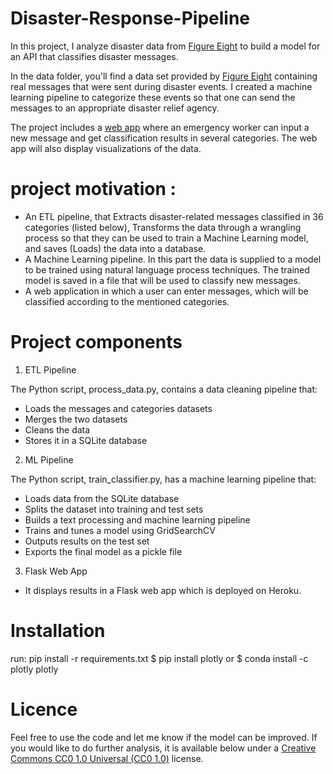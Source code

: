 # Disaster-Response-Pipeline
 
 In this project, I analyze disaster data from [Figure Eight](https://www.figure-eight.com/) to build a model for an API that classifies disaster messages.

In the data folder, you'll find a data set provided by [Figure Eight](https://www.figure-eight.com/) containing real messages that were sent during disaster events. I created a machine learning pipeline to categorize these events so that one can send the messages to an appropriate disaster relief agency.

The project includes a [web app](https://my-app-disaster.herokuapp.com) where an emergency worker can input a new message and get classification results in several categories. The web app will also display visualizations of the data. 

# project motivation :

* An ETL pipeline, that Extracts disaster-related messages classified in 36 categories (listed below), Transforms the data through a wrangling process so that they can be used to train a Machine Learning model, and saves (Loads) the data into a database.
* A Machine Learning pipeline. In this part the data is supplied to a model to be trained using natural language process techniques. The trained model is saved in a file that will be used to classify new messages.
* A web application in which a user can enter messages, which will be classified according to the mentioned categories.

# Project components

1. ETL Pipeline

The Python script, process_data.py, contains a data cleaning pipeline that:

- Loads the messages and categories datasets
- Merges the two datasets
- Cleans the data
- Stores it in a SQLite database

2. ML Pipeline

The Python script, train_classifier.py, has a machine learning pipeline that:

- Loads data from the SQLite database
- Splits the dataset into training and test sets
- Builds a text processing and machine learning pipeline
- Trains and tunes a model using GridSearchCV
- Outputs results on the test set
- Exports the final model as a pickle file

3. Flask Web App

- It displays results in a Flask web app which is deployed on Heroku.

# Installation

run: pip install -r requirements.txt 
$ pip install plotly
or
$ conda install -c plotly plotly

# Licence
Feel free to use the code and let me know if the model can be improved. If you would like to do further analysis, it is available below under a [Creative Commons CC0 1.0 Universal (CC0 1.0)](https://creativecommons.org/publicdomain/zero/1.0/) license.
 
